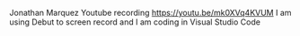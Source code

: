 Jonathan Marquez
Youtube recording https://youtu.be/mk0XVq4KVUM
I am using Debut to screen record and I am coding in Visual Studio Code
